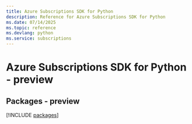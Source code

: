 ```yaml
---
title: Azure Subscriptions SDK for Python
description: Reference for Azure Subscriptions SDK for Python
ms.date: 07/14/2025
ms.topic: reference
ms.devlang: python
ms.service: subscriptions
---
```

# Azure Subscriptions SDK for Python - preview
## Packages - preview
[!INCLUDE [packages](subscriptions-index.md)]